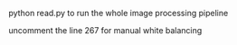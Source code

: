 python read.py to run the whole image processing pipeline

uncomment the line 267 for manual white balancing